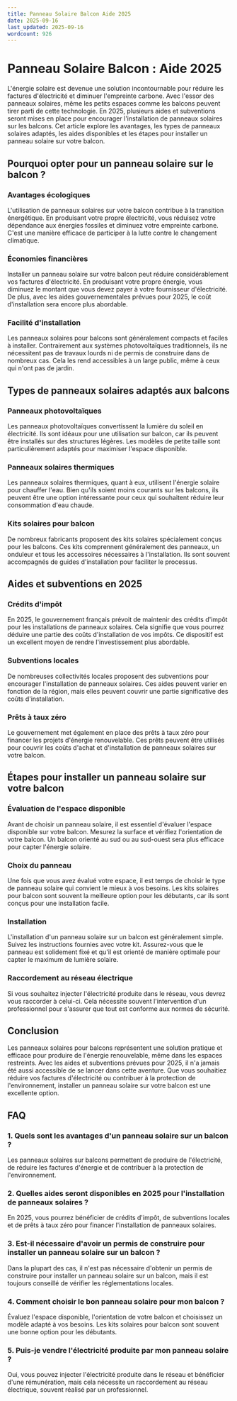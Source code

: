 ```yaml
---
title: Panneau Solaire Balcon Aide 2025
date: 2025-09-16
last_updated: 2025-09-16
wordcount: 926
---
```


# Panneau Solaire Balcon : Aide 2025

L'énergie solaire est devenue une solution incontournable pour réduire les factures d'électricité et diminuer l'empreinte carbone. Avec l'essor des panneaux solaires, même les petits espaces comme les balcons peuvent tirer parti de cette technologie. En 2025, plusieurs aides et subventions seront mises en place pour encourager l'installation de panneaux solaires sur les balcons. Cet article explore les avantages, les types de panneaux solaires adaptés, les aides disponibles et les étapes pour installer un panneau solaire sur votre balcon.

## Pourquoi opter pour un panneau solaire sur le balcon ?

### Avantages écologiques

L'utilisation de panneaux solaires sur votre balcon contribue à la transition énergétique. En produisant votre propre électricité, vous réduisez votre dépendance aux énergies fossiles et diminuez votre empreinte carbone. C'est une manière efficace de participer à la lutte contre le changement climatique.

### Économies financières

Installer un panneau solaire sur votre balcon peut réduire considérablement vos factures d'électricité. En produisant votre propre énergie, vous diminuez le montant que vous devez payer à votre fournisseur d'électricité. De plus, avec les aides gouvernementales prévues pour 2025, le coût d'installation sera encore plus abordable.

### Facilité d'installation

Les panneaux solaires pour balcons sont généralement compacts et faciles à installer. Contrairement aux systèmes photovoltaïques traditionnels, ils ne nécessitent pas de travaux lourds ni de permis de construire dans de nombreux cas. Cela les rend accessibles à un large public, même à ceux qui n'ont pas de jardin.

## Types de panneaux solaires adaptés aux balcons

### Panneaux photovoltaïques

Les panneaux photovoltaïques convertissent la lumière du soleil en électricité. Ils sont idéaux pour une utilisation sur balcon, car ils peuvent être installés sur des structures légères. Les modèles de petite taille sont particulièrement adaptés pour maximiser l'espace disponible.

### Panneaux solaires thermiques

Les panneaux solaires thermiques, quant à eux, utilisent l'énergie solaire pour chauffer l'eau. Bien qu'ils soient moins courants sur les balcons, ils peuvent être une option intéressante pour ceux qui souhaitent réduire leur consommation d'eau chaude.

### Kits solaires pour balcon

De nombreux fabricants proposent des kits solaires spécialement conçus pour les balcons. Ces kits comprennent généralement des panneaux, un onduleur et tous les accessoires nécessaires à l'installation. Ils sont souvent accompagnés de guides d'installation pour faciliter le processus.

## Aides et subventions en 2025

### Crédits d'impôt

En 2025, le gouvernement français prévoit de maintenir des crédits d'impôt pour les installations de panneaux solaires. Cela signifie que vous pourrez déduire une partie des coûts d'installation de vos impôts. Ce dispositif est un excellent moyen de rendre l'investissement plus abordable.

### Subventions locales

De nombreuses collectivités locales proposent des subventions pour encourager l'installation de panneaux solaires. Ces aides peuvent varier en fonction de la région, mais elles peuvent couvrir une partie significative des coûts d'installation.

### Prêts à taux zéro

Le gouvernement met également en place des prêts à taux zéro pour financer les projets d'énergie renouvelable. Ces prêts peuvent être utilisés pour couvrir les coûts d'achat et d'installation de panneaux solaires sur votre balcon.

## Étapes pour installer un panneau solaire sur votre balcon

### Évaluation de l'espace disponible

Avant de choisir un panneau solaire, il est essentiel d'évaluer l'espace disponible sur votre balcon. Mesurez la surface et vérifiez l'orientation de votre balcon. Un balcon orienté au sud ou au sud-ouest sera plus efficace pour capter l'énergie solaire.

### Choix du panneau

Une fois que vous avez évalué votre espace, il est temps de choisir le type de panneau solaire qui convient le mieux à vos besoins. Les kits solaires pour balcon sont souvent la meilleure option pour les débutants, car ils sont conçus pour une installation facile.

### Installation

L'installation d'un panneau solaire sur un balcon est généralement simple. Suivez les instructions fournies avec votre kit. Assurez-vous que le panneau est solidement fixé et qu'il est orienté de manière optimale pour capter le maximum de lumière solaire.

### Raccordement au réseau électrique

Si vous souhaitez injecter l'électricité produite dans le réseau, vous devrez vous raccorder à celui-ci. Cela nécessite souvent l'intervention d'un professionnel pour s'assurer que tout est conforme aux normes de sécurité.

## Conclusion

Les panneaux solaires pour balcons représentent une solution pratique et efficace pour produire de l'énergie renouvelable, même dans les espaces restreints. Avec les aides et subventions prévues pour 2025, il n'a jamais été aussi accessible de se lancer dans cette aventure. Que vous souhaitiez réduire vos factures d'électricité ou contribuer à la protection de l'environnement, installer un panneau solaire sur votre balcon est une excellente option.

## FAQ

### 1. Quels sont les avantages d'un panneau solaire sur un balcon ?

Les panneaux solaires sur balcons permettent de produire de l'électricité, de réduire les factures d'énergie et de contribuer à la protection de l'environnement.

### 2. Quelles aides seront disponibles en 2025 pour l'installation de panneaux solaires ?

En 2025, vous pourrez bénéficier de crédits d'impôt, de subventions locales et de prêts à taux zéro pour financer l'installation de panneaux solaires.

### 3. Est-il nécessaire d'avoir un permis de construire pour installer un panneau solaire sur un balcon ?

Dans la plupart des cas, il n'est pas nécessaire d'obtenir un permis de construire pour installer un panneau solaire sur un balcon, mais il est toujours conseillé de vérifier les réglementations locales.

### 4. Comment choisir le bon panneau solaire pour mon balcon ?

Évaluez l'espace disponible, l'orientation de votre balcon et choisissez un modèle adapté à vos besoins. Les kits solaires pour balcon sont souvent une bonne option pour les débutants.

### 5. Puis-je vendre l'électricité produite par mon panneau solaire ?

Oui, vous pouvez injecter l'électricité produite dans le réseau et bénéficier d'une rémunération, mais cela nécessite un raccordement au réseau électrique, souvent réalisé par un professionnel.